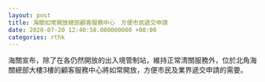 ```yaml
---
layout: post
title: 海關如常開放總部顧客服務中心　方便市民遞交申請
date: 2020-07-20 12:40:58.000000000 +08:00
categories: rthk
---
```


海關宣布，除了在各仍然開放的出入境管制站，維持正常清關服務外，位於北角海關總部大樓3樓的顧客服務中心將如常開放，方便市民及業界遞交申請的需要。
